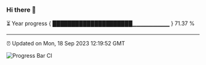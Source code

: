### Hi there 👋

⏳ Year progress { █████████████████████▁▁▁▁▁▁▁▁▁ } 71.37 %

---

⏰ Updated on Mon, 18 Sep 2023 12:19:52 GMT

![Progress Bar CI](https://github.com/liununu/liununu/workflows/Progress%20Bar%20CI/badge.svg)
